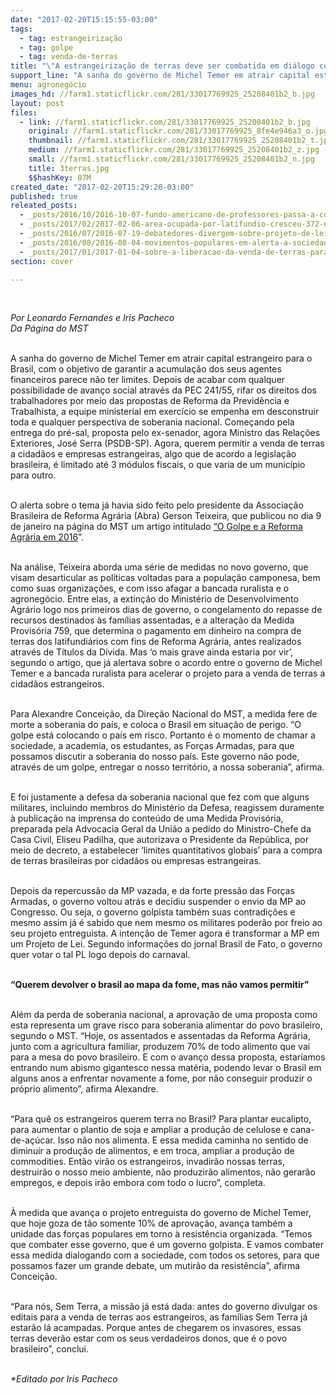 ```yaml
---
date: "2017-02-20T15:15:55-03:00"
tags:
  - tag: estrangeirização
  - tag: golpe
  - tag: venda-de-terras
title: "\"A estrangeirização de terras deve ser combatida em diálogo com a sociedade\""
support_line: "A sanha do governo de Michel Temer em atrair capital estrangeiro para o Brasil, com o objetivo de garantir a acumulação dos seus agentes financeiros parece não ter limites"
menu: agronegócio
images_hd: //farm1.staticflickr.com/281/33017769925_25208401b2_b.jpg
layout: post
files:
  - link: //farm1.staticflickr.com/281/33017769925_25208401b2_b.jpg
    original: //farm1.staticflickr.com/281/33017769925_8fe4e946a3_o.jpg
    thumbnail: //farm1.staticflickr.com/281/33017769925_25208401b2_t.jpg
    medium: //farm1.staticflickr.com/281/33017769925_25208401b2_z.jpg
    small: //farm1.staticflickr.com/281/33017769925_25208401b2_n.jpg
    title: 3terras.jpg
    $$hashKey: 07M
created_date: "2017-02-20T15:29:20-03:00"
published: true
releated_posts:
  - _posts/2016/10/2016-10-07-fundo-americano-de-professores-passa-a-controlar-270-mil-hectares-no-brasil.md
  - _posts/2017/02/2017-02-06-area-ocupada-por-latifundio-cresceu-372-no-brasil-nos-ultimos-30-anos.md
  - _posts/2016/07/2016-07-19-debatedores-divergem-sobre-projeto-de-lei-que-regula-compra-de-terras-por-estrangeiros.md
  - _posts/2016/08/2016-08-04-movimentos-populares-em-alerta-a-sociedade-contra-a-venda-de-terras-para-estrangeiros.md
  - _posts/2017/01/2017-01-04-sobre-a-liberacao-da-venda-de-terras-para-estrangeiros-no-brasil.md
section: cover

---
```

<p>&nbsp;</p>

<p><em>Por Leonardo Fernandes e Iris Pacheco<br />
Da P&aacute;gina do MST&nbsp;</em></p>

<p><br />
A sanha do governo de Michel Temer em atrair capital estrangeiro para o Brasil, com o objetivo de garantir a acumula&ccedil;&atilde;o dos seus agentes financeiros parece n&atilde;o ter limites. Depois de acabar com qualquer possibilidade de avan&ccedil;o social atrav&eacute;s da PEC 241/55, rifar os direitos dos trabalhadores por meio das propostas de Reforma da Previd&ecirc;ncia e Trabalhista, a equipe ministerial em exerc&iacute;cio se empenha em desconstruir toda e qualquer perspectiva de soberania nacional. Come&ccedil;ando pela entrega do pr&eacute;-sal, proposta pelo ex-senador, agora Ministro das Rela&ccedil;&otilde;es Exteriores, Jos&eacute; Serra (PSDB-SP). Agora, querem permitir a venda de terras a cidad&atilde;os e empresas estrangeiras, algo que de acordo a legisla&ccedil;&atilde;o brasileira, &eacute; limitado at&eacute; 3 m&oacute;dulos fiscais, o que varia de um munic&iacute;pio para outro.&nbsp;</p>

<p><br />
O alerta sobre o tema j&aacute; havia sido feito pelo presidente da Associa&ccedil;&atilde;o Brasileira de Reforma Agr&aacute;ria (Abra) Gerson Teixeira, que publicou no dia 9 de janeiro na p&aacute;gina do MST um artigo intitulado <a href="http://www.mst.org.br/2017/01/09/artigo-o-golpe-e-a-reforma-agraria-em-2016.html">&ldquo;O Golpe e a Reforma Agr&aacute;ria em 2016</a>&rdquo;.&nbsp;</p>

<p><br />
Na an&aacute;lise, Teixeira aborda uma s&eacute;rie de medidas no novo governo, que visam desarticular as pol&iacute;ticas voltadas para a popula&ccedil;&atilde;o camponesa, bem como suas organiza&ccedil;&otilde;es, e com isso afagar a bancada ruralista e o agroneg&oacute;cio. Entre elas, a extin&ccedil;&atilde;o do Minist&eacute;rio de Desenvolvimento Agr&aacute;rio logo nos primeiros dias de governo, o congelamento do repasse de recursos destinados &agrave;s fam&iacute;lias assentadas, e a altera&ccedil;&atilde;o da Medida Provis&oacute;ria 759, que determina o pagamento em dinheiro na compra de terras dos latifundi&aacute;rios com fins de Reforma Agr&aacute;ria, antes realizados atrav&eacute;s de T&iacute;tulos da D&iacute;vida. Mas &lsquo;o mais grave ainda estaria por vir&rsquo;, segundo o artigo, que j&aacute; alertava sobre o acordo entre o governo de Michel Temer e a bancada ruralista para acelerar o projeto para a venda de terras a cidad&atilde;os estrangeiros.</p>

<p><br />
Para Alexandre Concei&ccedil;&atilde;o, da Dire&ccedil;&atilde;o Nacional do MST, a medida fere de morte a soberania do pa&iacute;s, e coloca o Brasil em situa&ccedil;&atilde;o de perigo. &ldquo;O golpe est&aacute; colocando o pa&iacute;s em risco. Portanto &eacute; o momento de chamar a sociedade, a academia, os estudantes, as For&ccedil;as Armadas, para que possamos discutir a soberania do nosso pa&iacute;s. Este governo n&atilde;o pode, atrav&eacute;s de um golpe, entregar o nosso territ&oacute;rio, a nossa soberania&rdquo;, afirma.</p>

<p><br />
E foi justamente a defesa da soberania nacional que fez com que alguns militares, incluindo membros do Minist&eacute;rio da Defesa, reagissem duramente &agrave; publica&ccedil;&atilde;o na imprensa do conte&uacute;do de uma Medida Provis&oacute;ria, preparada pela Advocacia Geral da Uni&atilde;o a pedido do Ministro-Chefe da Casa Civil, Eliseu Padilha, que autorizava o Presidente da Rep&uacute;blica, por meio de decreto, a estabelecer &lsquo;limites quantitativos globais&rsquo; para a compra de terras brasileiras por cidad&atilde;os ou empresas estrangeiras.</p>

<p><br />
Depois da repercuss&atilde;o da MP vazada, e da forte press&atilde;o das For&ccedil;as Armadas, o governo voltou atr&aacute;s e decidiu suspender o envio da MP ao Congresso. Ou seja, o governo golpista tamb&eacute;m suas contradi&ccedil;&otilde;es e mesmo assim j&aacute; &eacute; sabido que nem mesmo os militares poder&atilde;o por freio ao seu projeto entreguista. A inten&ccedil;&atilde;o de Temer agora &eacute; transformar a MP em um Projeto de Lei. Segundo informa&ccedil;&otilde;es do jornal Brasil de Fato, o governo quer votar o tal PL logo depois do carnaval.</p>

<p><br />
<strong>&ldquo;Querem devolver o brasil ao mapa da fome, mas n&atilde;o vamos permitir&rdquo;</strong></p>

<p><br />
Al&eacute;m da perda de soberania nacional, a aprova&ccedil;&atilde;o de uma proposta como esta representa um grave risco para soberania alimentar do povo brasileiro, segundo o MST. &ldquo;Hoje, os assentados e assentadas da Reforma Agr&aacute;ria, junto com a agricultura familiar, produzem 70% de todo alimento que vai para a mesa do povo brasileiro. E com o avan&ccedil;o dessa proposta, estar&iacute;amos entrando num abismo gigantesco nessa mat&eacute;ria, podendo levar o Brasil em alguns anos a enfrentar novamente a fome, por n&atilde;o conseguir produzir o pr&oacute;prio alimento&rdquo;, afirma Alexandre.&nbsp;</p>

<p><br />
&ldquo;Para qu&ecirc; os estrangeiros querem terra no Brasil? Para plantar eucalipto, para aumentar o plantio de soja e ampliar a produ&ccedil;&atilde;o de celulose e cana-de-a&ccedil;&uacute;car. Isso n&atilde;o nos alimenta. E essa medida caminha no sentido de diminuir a produ&ccedil;&atilde;o de alimentos, e em troca, ampliar a produ&ccedil;&atilde;o de commodities. Ent&atilde;o vir&atilde;o os estrangeiros, invadir&atilde;o nossas terras, destruir&atilde;o o nosso meio ambiente, n&atilde;o produzir&atilde;o alimentos, n&atilde;o gerar&atilde;o empregos, e depois ir&atilde;o embora com todo o lucro&rdquo;, completa.</p>

<p><br />
&Agrave; medida que avan&ccedil;a o projeto entreguista do governo de Michel Temer, que hoje goza de t&atilde;o somente 10% de aprova&ccedil;&atilde;o, avan&ccedil;a tamb&eacute;m a unidade das for&ccedil;as populares em torno &agrave; resist&ecirc;ncia organizada. &ldquo;Temos que combater esse governo, que &eacute; um governo golpista. E vamos combater essa medida dialogando com a sociedade, com todos os setores, para que possamos fazer um grande debate, um mutir&atilde;o da resist&ecirc;ncia&rdquo;, afirma Concei&ccedil;&atilde;o.</p>

<p><br />
&ldquo;Para n&oacute;s, Sem Terra, a miss&atilde;o j&aacute; est&aacute; dada: antes do governo divulgar os editais para a venda de terras aos estrangeiros, as fam&iacute;lias Sem Terra j&aacute; estar&atilde;o l&aacute; acampadas. Porque antes de chegarem os invasores, essas terras dever&atilde;o estar com os seus verdadeiros donos, que &eacute; o povo brasileiro&rdquo;, conclui.</p>

<p><br />
<em>*Editado por Iris Pacheco</em></p>
